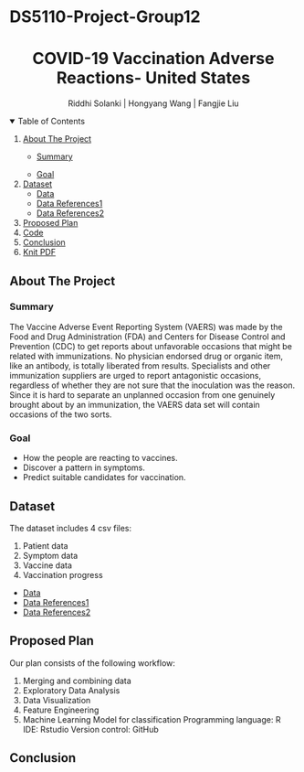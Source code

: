 # DS5110-Project-Group12
<h1 align="center"> COVID-19 Vaccination Adverse Reactions- United States </h1>
<p align="center"> Riddhi Solanki | Hongyang Wang | Fangjie Liu
<details open="open"> 
  <summary>Table of Contents</summary>
  <ol>
    <li><a href="#about-the-project">About The Project</a></li>
      <ul>
        <li><a href="#Summary">Summary</a></li>
      </ul>
      <ul>
        <li><a href="#Goal">Goal</a></li>
      </ul>
    <li>
      <a href="#Dataset">Dataset</a>
       <ul>
        <li><a href="https://github.com/Jarvis-wang/DS5110-project/tree/main/DS%205110%20project/DATA">Data</a></li>
       </ul>
       <ul>
        <li><a href="https://www.kaggle.com/ayushggarg/covid19-vaccine-adverse-reactions">Data References1</a></li>
       </ul>
       <ul>
         <li><a href="https://www.kaggle.com/paultimothymooney/usa-covid19-vaccinations">Data References2</a></li>
      </ul>
   </li> 
   <li>
      <a href="#Proposed-Plan">Proposed Plan</a>
   </li>
   <li>
      <a href="https://github.com/Jarvis-wang/DS5110-project/blob/main/DS%205110%20project/project.Rmd">Code</a>
   </li>
   <li>
      <a href="#Conclusion">Conclusion</a>
   </li>
   <li>
      <a href=" ">Knit PDF</a>
   </li>
  </ol>
</details> 
  
## About The Project

### Summary

The Vaccine Adverse Event Reporting System (VAERS) was made by the Food and Drug Administration (FDA) and Centers for Disease Control and Prevention (CDC) to get reports about unfavorable occasions that might be related with immunizations. No physician endorsed drug or organic item, like an antibody, is totally liberated from results. Specialists and other immunization suppliers are urged to report antagonistic occasions, regardless of whether they are not sure that the inoculation was the reason. Since it is hard to separate an unplanned occasion from one genuinely brought about by an immunization, the VAERS data set will contain occasions of the two sorts.

### Goal

* How the people are reacting to vaccines.
* Discover a pattern in symptoms.
* Predict suitable candidates for vaccination.

## Dataset

The dataset includes 4 csv files: 
1.	Patient data
2.	Symptom data
3.	Vaccine data
4.	Vaccination progress
<ul>
 <li><a href="https://github.com/Jarvis-wang/DS5110-project/tree/main/DS%205110%20project/DATA">Data</a></li>
 <li><a href="https://www.kaggle.com/ayushggarg/covid19-vaccine-adverse-reactions/tasks?taskId=3285">Data References1</a></li>      <li><a href="https://www.kaggle.com/paultimothymooney/usa-covid19-vaccinations">Data References2</a></li>
</ul>

## Proposed Plan

Our plan consists of the following workflow:
1.	Merging and combining data
2.	Exploratory Data Analysis
3.	Data Visualization
4.	Feature Engineering
5.	Machine Learning Model for classification
Programming language: R
IDE: Rstudio
Version control: GitHub

## Conclusion
